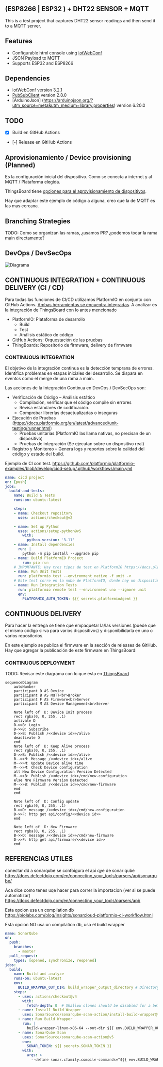 
## (ESP8266 | ESP32 ) + DHT22 SENSOR + MQTT

This is a test project that captures DHT22 sensor readings and then send it to a MQTT server.


## Features
- Configurable html console using  [IotWebConf](https://github.com/prampec/IotWebConf)
- JSON Payload to MQTT
- Supports ESP32 and ESP8266

## Dependencies

- [IotWebConf](https://github.com/prampec/IotWebConf) version 3.2.1
- [PubSubClient](https://github.com/knolleary/pubsubclient) version 2.8.0
- [ArduinoJson] (https://arduinojson.org/?utm_source=meta&utm_medium=library.properties) version 6.20.0

## TODO

- [x] Build en GitHub Actions
- [-] Release en GitHub Actions

## Aprovisionamiento / Device provisioning (Planned)
Es la configuración inicial del dispositivo. Como se conecta a internet y al MQTT / Plataforma elegida.

ThingsBoard tiene [opciones para el aprovisionamiento de dispositivos](https://thingsboard.io/docs/user-guide/device-provisioning/). 

Hay que adaptar este ejemplo de código a alguna, creo que la de MQTT es las mas cercana.

## Branching Strategies
TODO: Como se organizan las ramas, ¿usamos PR? ¿podemos tocar la rama main directamente? 


## DevOps / DevSecOps

![Diagrama](./doc/diagrama.drawio.svg)

## CONTINUOUS INTEGRATION + CONTINUOUS DELIVERY (CI / CD)
Para todas las funciones de CI/CD utilizamos PlatformIO en conjunto con GitHub Actions. [Ambas herramientas se encuentra integradas](https://docs.platformio.org/en/latest/integration/ci/github-actions.html#integration). A analizar es la integración de ThingsBoard con lo antes mencionado


- PlatformIO: Plataforma de desarrollo
  - Build
  - Test
  - Análisis estático de código
- GitHub Actions: Orquestación de las pruebas 
- ThingBoards: Repositorio de firmware, delivery de firmware
    

### CONTINUOUS INTEGRATION 

El objetivo de la integración continua es la detección temprana de errores. Identifica problemas en etapas iniciales del desarrollo. Se dispara en eventos como el merge de una rama a main. 

Las acciones de la Integración Continua en DevOps / DevSecOps son:

- Verificación de Código – Análisis estático
    - Compilación, verificar que el código compile sin errores
    - Revisa estándares de codificación.
    - Comprobar librerías desactualizadas o inseguras
- Ejecución de Pruebas (https://docs.platformio.org/en/latest/advanced/unit-testing/runner.html)
    - Pruebas unitarias (PlatformIO las llama nativas, no precisan de un dispositivo)
    - Pruebas de integración (Se ejecutan sobre un dispositivo real)
- Registro y Monitoreo – Genera logs y reportes sobre la calidad del código y estado del build.

Ejemplo de CI con test. https://github.com/platformio/platformio-examples/blob/develop/cicd-setup/.github/workflows/main.yml


```yaml
name: cicd project
on: [push]
jobs:
  build-and-tests:
    name: Build & Tests
    runs-on: ubuntu-latest

    steps:
    - name: Checkout repository
      uses: actions/checkout@v2

    - name: Set up Python
      uses: actions/setup-python@v5
        with:
          python-version: '3.11'
    - name: Install dependencies
      run: |
        python -m pip install --upgrade pip
    - name: Build PlatformIO Project
        run: pio run
    # IMPORTANTE: Hay tres tipos de test en PlatformIO https://docs.platformio.org/en/latest/advanced/unit-testing/runner.html
    - name: Run Unit Tests
      run: platformio test --environment native -f unit -v
    # Este test corre en la nube de PlatformIO, donde hay un dispositivo real 
    - name: Run Integration Tests
      run: platformio remote test --environment uno --ignore unit
      env: 
        PLATFORMIO_AUTH_TOKEN: ${{ secrets.platformioAgent }}
```


## CONTINUOUS DELIVERY 
Para hacer la entrega se tiene que empaquetar la/las versiones (puede que el mismo código sirva para varios dispositivos) y disponibilidarla en uno o varios repositorios.

En este ejemplo se publica el firmware en la sección de releases de GitHub. Hay que agregar la publicación de este firmware en ThingsBoard

### CONTINUOUS DEPLOYMENT

TODO: Revisar este diagrama con lo que esta en [ThingsBoard](https://thingsboard.io/docs/user-guide/ota-updates/)

```mermaid
sequenceDiagram
    autoNumber
    participant D AS Device
    participant B AS MQTT<br>Broker
    participant F AS Firmware<br>Server
    participant M AS Device Management<br>Server
    
    Note left of  D: Device Init process
    rect rgba(0, 0, 255, .1)
    activate D
    D->>B: Login
    D->>B: Subscribe
    D->>B: Publish /<<device id>>/alive
    deactivate D
    end
    Note left of  D: Keep Alive process
    rect rgba(0, 0, 255, .1)
    D->>B: Publish /<<device id>>/alive
    B-->>M: Message /<<device id>>/alive
    M-->>M: Update Device alive time 
    M-->>M: Check Device configuration
    alt New Device Configuration Version Detected
    M-->>B: Publish /<<device id>>/cmd/new-configuration
    else Nre Firmware Version Detected
    M-->>B: Publish /<<device id>>/cmd/new-firmware
    end
    end
    
    Note left of  D: Config update
    rect rgba(0, 0, 255, .1)
    B->>D: message /<<device id>>/cmd/new-configuration
    D->>F: http get api/config/<<device id>>
    end

    Note left of  D: New Firmware
    rect rgba(0, 0, 255, .1)
    B->>D: message /<<device id>>/cmd/new-firmware
    D->>F: http get api/firmware/<<device id>>
    end
```

## REFERENCIAS UTILES 

conectar dd a sonarqube
se confoigura el api qye de sonar qube
https://docs.defectdojo.com/en/connecting_your_tools/parsers/api/sonarqube/

Aca dice como tenes uqe hacer para correr la importacion (ver si se puede automatizar)
https://docs.defectdojo.com/en/connecting_your_tools/parsers/api/



Esta opcion usa un compilation db 
https://piolabs.com/blog/insights/sonarcloud-platformio-ci-workflow.html

Esta opcion NO usa un compilation db, usa el build wrapper
```yaml
name: SonarQube
on:
  push:
    branches:
      - master
  pull_request:
    types: [opened, synchronize, reopened]
jobs:
  build:
    name: Build and analyze
    runs-on: ubuntu-latest
    env:
      BUILD_WRAPPER_OUT_DIR: build_wrapper_output_directory # Directory where build-wrapper output will be placed
    steps:
      - uses: actions/checkout@v4
        with:
          fetch-depth: 0  # Shallow clones should be disabled for a better relevancy of analysis
      - name: Install Build Wrapper
        uses: SonarSource/sonarqube-scan-action/install-build-wrapper@v5
      - name: Run Build Wrapper
        run: |
          build-wrapper-linux-x86-64 --out-dir ${{ env.BUILD_WRAPPER_OUT_DIR }} <insert_your_clean_build_command>
      - name: SonarQube Scan
        uses: SonarSource/sonarqube-scan-action@v5
        env:
          SONAR_TOKEN: ${{ secrets.SONAR_TOKEN }}
        with:
          args: >
            --define sonar.cfamily.compile-commands="${{ env.BUILD_WRAPPER_OUT_DIR }}/compile_commands.json"
```